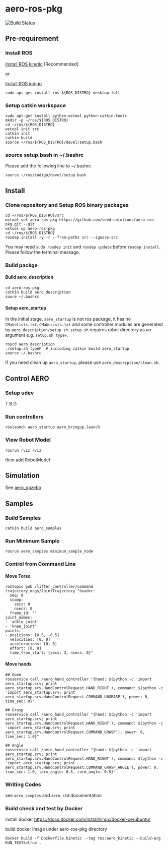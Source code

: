 # aero-ros-pkg

[![Build Status](https://travis-ci.org/seed-solutions/aero-ros-pkg.svg?branch=master)](https://travis-ci.org/seed-solutions/aero-ros-pkg)

## Pre-requirement

### Install ROS

[Install ROS kinetic]( http://wiki.ros.org/kinetic/Installation/Ubuntu ) [Recommended]

or

[Install ROS indigo]( http://wiki.ros.org/indigo/Installation/Ubuntu )

```
sudo apt-get install ros-${ROS_DISTRO}-desktop-full
```

### Setup catkin workspace

```
sudo apt-get install python-wstool python-catkin-tools
mkdir -p ~/ros/${ROS_DISTRO}
cd ~/ros/${ROS_DISTRO}
wstool init src
catkin init
catkin build
source ~/ros/${ROS_DISTRO}/devel/setup.bash
```

### source setup.bash in ~/.bashrc

Please add the following line to ~/.bashrc
```
source ~/ros/indigo/devel/setup.bash
```

## Install

### Clone repository and Setup ROS binary packages

```
cd ~/ros/${ROS_DISTRO}/src
wstool set aero-ros-pkg https://github.com/seed-solutions/aero-ros-pkg.git --git
wstool up aero-ros-pkg
cd ~/ros/${ROS_DISTRO}
rosdep install -y -r --from-paths src --ignore-src
```
You may need ``sudo rosdep init`` and ``rosdep update`` before
``rosdep install``. Please follow the terminal message.

### Build packge

#### Build aero_description

```
cd aero-ros-pkg
catkin build aero_description
soure ~/.bashrc
```

#### Setup aero_startup

In the initial stage, `aero_startup` is not ros package, it has no `CMakeLists.txt`.
`CMakeLists.txt` and some controller modules are generated by `aero_description/setup.sh`.
`setup.sh` requires robot directory as an argument e.g. `setup.sh typeF`.

```
roscd aero_description
./setup.sh typeF  # including catkin build aero_startup
source ~/.bashrc
```

If you need clean up `aero_startup`, please use `aero_description/clean.sh`.

## Control AERO

### Setup udev

T.B.D.

### Run controllers

```
roslaunch aero_startup aero_bringup.launch
```

### View Robot Model

```
rosrun rviz rviz
```

then add RobotModel

## Simulation

See [aero_gazebo](https://github.com/seed-solutions/aero-ros-pkg/blob/master/aero_gazebo/README.md)


## Samples

### Build Samples

```
catkin build aero_samples
```

### Run Minimum Sample

```
rosrun aero_samples minimum_sample_node
```

### Control from Command Line

#### Move Torso

```
rostopic pub /lifter_controller/command trajectory_msgs/JointTrajectory "header:
  seq: 0
  stamp:
    secs: 0
    nsecs: 0
  frame_id: ''
joint_names:
- 'ankle_joint'
- 'knee_joint'
points:
- positions: [0.5, -0.5]
  velocities: [0, 0]
  accelerations: [0, 0]
  effort: [0, 0]
  time_from_start: {secs: 3, nsecs: 0}"
```

#### Move hands
~~~
## Open
rosservice call /aero_hand_controller "{hand: $(python -c 'import aero_startup.srv; print aero_startup.srv.HandControlRequest.HAND_RIGHT'), command: $(python -c 'import aero_startup.srv; print aero_startup.srv.HandControlRequest.COMMAND_UNGRASP'), power: 0, time_sec: 0}"

## Grasp
rosservice call /aero_hand_controller "{hand: $(python -c 'import aero_startup.srv; print aero_startup.srv.HandControlRequest.HAND_RIGHT'), command: $(python -c 'import aero_startup.srv; print aero_startup.srv.HandControlRequest.COMMAND_GRASP'), power: 0, time_sec: 1.0}"

## Angle
rosservice call /aero_hand_controller "{hand: $(python -c 'import aero_startup.srv; print aero_startup.srv.HandControlRequest.HAND_RIGHT'), command: $(python -c 'import aero_startup.srv; print aero_startup.srv.HandControlRequest.COMMAND_GRASP_ANGLE'), power: 0, time_sec: 1.0, larm_angle: 0.5, rarm_angle: 0.5}"
~~~

### Writing Codes

see `aero_samples` and `aero_std` documentation

### Build check and test by Docker

install docker https://docs.docker.com/install/linux/docker-ce/ubuntu/

build docker image under aero-ros-pkg directory
~~~
docker build -f Dockerfile.kinetic --tag ros:aero_kinetic --build-arg RUN_TESTS=true .
~~~
